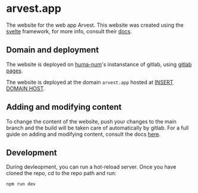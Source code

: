 # arvest.app

The website for the web app Arvest. This website was created using the [svelte](https://svelte.dev/) framework, for more info, consult their [docs](https://svelte.dev/docs/introduction).

## Domain and deployment

The website is deployed on [huma-num](https://www.huma-num.fr/)'s instanstance of gitlab, using [gitlab pages](https://docs.gitlab.com/ee/user/project/pages/).

The website is deployed at the domain `arvest.app` hosted at [INSERT DOMAIN HOST]().

## Adding and modifying content

To change the content of the website, push your changes to the main branch and the build will be taken care of automatically by gitlab. For a full guide on adding and modifying content, consult the docs [here](/docs/adding-content.md).

## Development

During devleopment, you can run a hot-reload server. Once you have cloned the repo, cd to the repo path and run:

```bash
npm run dev
```